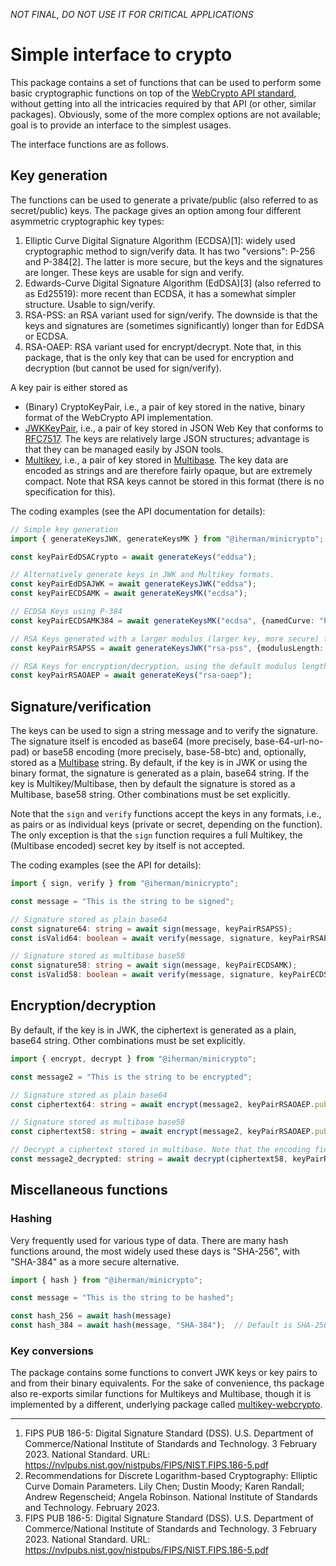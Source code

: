 _NOT FINAL, DO NOT USE IT FOR CRITICAL APPLICATIONS_

# Simple interface to crypto

This package contains a set of functions that can be used to perform some basic cryptographic functions on top of the 
[WebCrypto API standard](https://www.w3.org/TR/WebCryptoAPI/), without getting into all the intricacies required by 
that API (or other, similar packages). Obviously, some of the more complex options are not available; goal is to provide
an interface to the simplest usages.

The interface functions are as follows.

## Key generation

The functions can be used to generate a private/public (also referred to as secret/public) keys. The package gives an 
option among four different asymmetric cryptographic key types:

1. Elliptic Curve Digital Signature Algorithm (ECDSA)[1]: widely used cryptographic method to sign/verify data. It has 
two "versions": P-256 and P-384[2]. The latter is more secure, but the keys and the signatures are longer. These keys are 
usable for sign and verify.
2. Edwards-Curve Digital Signature Algorithm (EdDSA)[3] (also referred to as Ed25519): more recent than ECDSA, it has a 
somewhat simpler structure. Usable to sign/verify.
3. RSA-PSS: an RSA variant used for sign/verify. The downside is that the keys and signatures are (sometimes significantly)
longer than for EdDSA or ECDSA.
4. RSA-OAEP: RSA variant used for encrypt/decrypt. Note that, in this package, that is the only key that can be used
for encryption and decryption (but cannot be used for sign/verify).

A key pair is either stored as

- (Binary) CryptoKeyPair, i.e., a pair of key stored in the native, binary format of the WebCrypto API implementation.
- [JWKKeyPair](./lib/types.ts/~/JWKeyPair.html), i.e., a pair of key stored in JSON Web Key that conforms to [RFC7517](https://www.rfc-editor.org/rfc/rfc7517). The keys are relatively
large JSON structures; advantage is that they can be managed easily by JSON tools.
- [Multikey](https://www.w3.org/TR/controller-document/#Multikey), i.e., a pair of key stored in [Multibase](https://www.w3.org/TR/controller-document/#multibase-0). The key data are encoded as strings and are therefore fairly
opaque, but are extremely compact. Note that RSA keys cannot be stored in this format (there is no specification for this).

The coding examples (see the API documentation for details):

```typescript
// Simple key generation
import { generateKeysJWK, generateKeysMK } from "@iherman/minicrypto";

const keyPairEdDSACrypto = await generateKeys("eddsa");

// Alternatively generate keys in JWK and Multikey formats.
const keyPairEdDSAJWK = await generateKeysJWK("eddsa");
const keyPairECDSAMK = await generateKeysMK("ecdsa");

// ECDSA Keys using P-384
const keyPairECDSAMK384 = await generateKeysMK("ecdsa", {namedCurve: "P-384"});

// RSA Keys generated with a larger modulus (larger key, more secure) for signature/verification
const keyPairRSAPSS = await generateKeysJWK("rsa-pss", {modulusLength: 4096});  // Default is 2048

// RSA Keys for encryption/decryption, using the default modulus length
const keyPairRSAOAEP = await generateKeys("rsa-oaep");
```

## Signature/verification

The keys can be used to sign a string message and to verify the signature. The signature itself is encoded as
base64 (more precisely, base-64-url-no-pad) or base58 encoding (more precisely, base-58-btc) and, optionally, stored as
a [Multibase](https://www.w3.org/TR/controller-document/#multibase-0) string. By default, if the key is in JWK or using the binary format, the signature is generated as a
plain, base64 string. If the key is Multikey/Multibase, then by default the signature is stored as a Multibase, base58
string. Other combinations must be set explicitly.

Note that the `sign` and `verify` functions accept the keys in any formats, i.e., as pairs or as individual keys
(private or secret, depending on the function). The only exception is that the `sign` function requires a full 
Multikey, the (Multibase encoded) secret key by itself is not accepted.

The coding examples (see the API for details):

```typescript
import { sign, verify } from "@iherman/minicrypto";

const message = "This is the string to be signed";

// Signature stored as plain base64
const signature64: string = await sign(message, keyPairRSAPSS);
const isValid64: boolean = await verify(message, signature, keyPairRSAPSS.publicKeyJwk);

// Signature stored as multibase base58
const signature58: string = await sign(message, keyPairECDSAMK);
const isValid58: boolean = await verify(message, signature, keyPairECDSAMK.publicKeyMultibase);
```

## Encryption/decryption

By default, if the key is in JWK, the ciphertext is generated as a plain, base64 string. Other combinations must be set
explicitly.

```typescript
import { encrypt, decrypt } from "@iherman/minicrypto";

const message2 = "This is the string to be encrypted";

// Signature stored as plain base64
const ciphertext64: string = await encrypt(message2, keyPairRSAOAEP.publicKey);

// Signature stored as multibase base58
const ciphertext58: string = await encrypt(message2, keyPairRSAOAEP.publicKey, {encoding: "base58", format: "multibase"});

// Decrypt a ciphertext stored in multibase. Note that the encoding field is not required, it is automatically recognized
const message2_decrypted: string = await decrypt(ciphertext58, keyPairRSAOAEP.privateKey, {format: "multibase"});
```

## Miscellaneous functions

### Hashing

Very frequently used for various type of data. There are many hash functions around, the most widely used these days
is "SHA-256", with "SHA-384" as a more secure alternative.

```typescript
import { hash } from "@iherman/minicrypto";

const message = "This is the string to be hashed";

const hash_256 = await hash(message)              
const hash_384 = await hash(message, "SHA-384");  // Default is SHA-256
```

### Key conversions

The package contains some functions to convert JWK keys or key pairs to and from their binary equivalents. For the sake
of convenience, ths package also re-exports similar functions for Multikeys and Multibase, though it is implemented
by a different, underlying package called [multikey-webcrypto](https://www.npmjs.com/package/multikey-webcrypto).



---


1. FIPS PUB 186-5: Digital Signature Standard (DSS). U.S. Department of Commerce/National Institute of Standards and
Technology. 3 February 2023. National Standard. URL: https://nvlpubs.nist.gov/nistpubs/FIPS/NIST.FIPS.186-5.pdf  
2. Recommendations for Discrete Logarithm-based Cryptography: Elliptic Curve Domain Parameters. Lily Chen; Dustin Moody;
Karen Randall; Andrew Regenscheid; Angela Robinson. National Institute of Standards and Technology. February 2023.  
3. FIPS PUB 186-5: Digital Signature Standard (DSS). U.S. Department of Commerce/National Institute of Standards and
Technology. 3 February 2023. National Standard. URL: https://nvlpubs.nist.gov/nistpubs/FIPS/NIST.FIPS.186-5.pdf